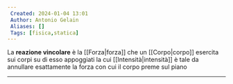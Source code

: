 ```yaml
---
 Created: 2024-01-04 13:01
 Author: Antonio Gelain
 Aliases: []
 Tags: [fisica,statica]
---
```


La **reazione vincolare** è la [[Forza|forza]] che un [[Corpo|corpo]] esercita sui corpi su di esso appoggiati la cui [[Intensità|intensità]] è tale da annullare esattamente la forza con cui il corpo preme sul piano

---

